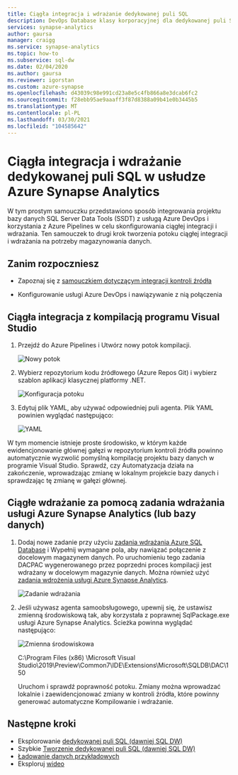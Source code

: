 ```yaml
---
title: Ciągła integracja i wdrażanie dedykowanej puli SQL
description: DevOps Database klasy korporacyjnej dla dedykowanej puli SQL w usłudze Azure Synapse Analytics dzięki wbudowanej obsłudze ciągłej integracji i wdrażania przy użyciu Azure Pipelines.
services: synapse-analytics
author: gaursa
manager: craigg
ms.service: synapse-analytics
ms.topic: how-to
ms.subservice: sql-dw
ms.date: 02/04/2020
ms.author: gaursa
ms.reviewer: igorstan
ms.custom: azure-synapse
ms.openlocfilehash: d43039c98e991cd23a8e5c4fb866a8e3dcab6fc2
ms.sourcegitcommit: f28ebb95ae9aaaff3f87d8388a09b41e0b3445b5
ms.translationtype: MT
ms.contentlocale: pl-PL
ms.lasthandoff: 03/30/2021
ms.locfileid: "104585642"
---
```

# <a name="continuous-integration-and-deployment-for-dedicated-sql-pool-in-azure-synapse-analytics"></a>Ciągła integracja i wdrażanie dedykowanej puli SQL w usłudze Azure Synapse Analytics

W tym prostym samouczku przedstawiono sposób integrowania projektu bazy danych SQL Server Data Tools (SSDT) z usługą Azure DevOps i korzystania z Azure Pipelines w celu skonfigurowania ciągłej integracji i wdrażania. Ten samouczek to drugi krok tworzenia potoku ciągłej integracji i wdrażania na potrzeby magazynowania danych.

## <a name="before-you-begin"></a>Zanim rozpoczniesz

- Zapoznaj się z [samouczkiem dotyczącym integracji kontroli źródła](sql-data-warehouse-source-control-integration.md)

- Konfigurowanie usługi Azure DevOps i nawiązywanie z nią połączenia

## <a name="continuous-integration-with-visual-studio-build"></a>Ciągła integracja z kompilacją programu Visual Studio

1. Przejdź do Azure Pipelines i Utwórz nowy potok kompilacji.

      ![Nowy potok](./media/sql-data-warehouse-continuous-integration-and-deployment/1-new-build-pipeline.png "Nowy potok")

2. Wybierz repozytorium kodu źródłowego (Azure Repos Git) i wybierz szablon aplikacji klasycznej platformy .NET.

      ![Konfiguracja potoku](./media/sql-data-warehouse-continuous-integration-and-deployment/2-pipeline-setup.png "Konfiguracja potoku")

3. Edytuj plik YAML, aby używać odpowiedniej puli agenta. Plik YAML powinien wyglądać następująco:

      ![YAML](./media/sql-data-warehouse-continuous-integration-and-deployment/3-yaml-file.png "YAML")

W tym momencie istnieje proste środowisko, w którym każde ewidencjonowanie głównej gałęzi w repozytorium kontroli źródła powinno automatycznie wyzwolić pomyślną kompilację projektu bazy danych w programie Visual Studio. Sprawdź, czy Automatyzacja działa na zakończenie, wprowadzając zmianę w lokalnym projekcie bazy danych i sprawdzając tę zmianę w gałęzi głównej.

## <a name="continuous-deployment-with-the-azure-synapse-analytics-or-database-deployment-task"></a>Ciągłe wdrażanie za pomocą zadania wdrażania usługi Azure Synapse Analytics (lub bazy danych)

1. Dodaj nowe zadanie przy użyciu [zadania wdrażania Azure SQL Database](/azure/devops/pipelines/targets/azure-sqldb) i Wypełnij wymagane pola, aby nawiązać połączenie z docelowym magazynem danych. Po uruchomieniu tego zadania DACPAC wygenerowanego przez poprzedni proces kompilacji jest wdrażany w docelowym magazynie danych. Można również użyć [zadania wdrożenia usługi Azure Synapse Analytics](https://marketplace.visualstudio.com/items?itemName=ms-sql-dw.SQLDWDeployment).

      ![Zadanie wdrażania](./media/sql-data-warehouse-continuous-integration-and-deployment/4-deployment-task.png "Zadanie wdrażania")

2. Jeśli używasz agenta samoobsługowego, upewnij się, że ustawisz zmienną środowiskową tak, aby korzystała z poprawnej SqlPackage.exe usługi Azure Synapse Analytics. Ścieżka powinna wyglądać następująco:

      ![Zmienna środowiskowa](./media/sql-data-warehouse-continuous-integration-and-deployment/5-environment-variable-preview.png "Zmienna środowiskowa")

   C:\Program Files (x86) \Microsoft Visual Studio\2019\Preview\Common7\IDE\Extensions\Microsoft\SQLDB\DAC\150  

   Uruchom i sprawdź poprawność potoku. Zmiany można wprowadzać lokalnie i zaewidencjonować zmiany w kontroli źródła, które powinny generować automatyczne Kompilowanie i wdrażanie.

## <a name="next-steps"></a>Następne kroki

- Eksplorowanie [dedykowanej puli SQL (dawniej SQL DW)](massively-parallel-processing-mpp-architecture.md)
- Szybkie [Tworzenie dedykowanej puli SQL (dawniej SQL DW)](create-data-warehouse-portal.md)
- [Ładowanie danych przykładowych](./load-data-from-azure-blob-storage-using-copy.md)
- Eksploruj [wideo](sql-data-warehouse-videos.md)
